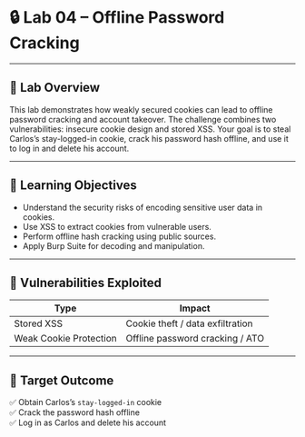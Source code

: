 # 🔒 Lab 04 – Offline Password Cracking

---

## 📘 Lab Overview

This lab demonstrates how weakly secured cookies can lead to offline password cracking and account takeover. The challenge combines two vulnerabilities: insecure cookie design and stored XSS. Your goal is to steal Carlos’s stay-logged-in cookie, crack his password hash offline, and use it to log in and delete his account.

---

## 🧠 Learning Objectives

- Understand the security risks of encoding sensitive user data in cookies.
- Use XSS to extract cookies from vulnerable users.
- Perform offline hash cracking using public sources.
- Apply Burp Suite for decoding and manipulation.

---

## 🚨 Vulnerabilities Exploited

| Type                  | Impact                              |
|-----------------------|-------------------------------------|
| Stored XSS            | Cookie theft / data exfiltration    |
| Weak Cookie Protection| Offline password cracking / ATO     |

---

## 🎯 Target Outcome

✅ Obtain Carlos’s `stay-logged-in` cookie  
✅ Crack the password hash offline  
✅ Log in as Carlos and delete his account  
